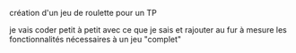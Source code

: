 création d'un jeu de roulette pour un TP

je vais coder petit à petit avec ce que je sais et rajouter au fur à mesure les fonctionnalités nécessaires à un jeu "complet"
